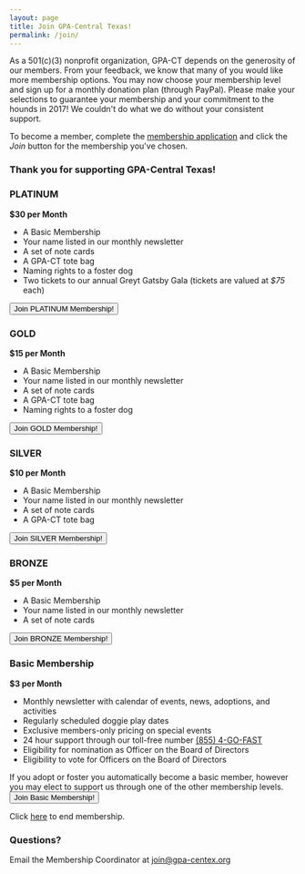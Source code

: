 ```yaml
---
layout: page
title: Join GPA-Central Texas!
permalink: /join/
---
```


As a 501(c)(3) nonprofit organization, GPA-CT depends on the generosity of our members.
From your feedback, we know that many of you would like more membership options.
You may now choose your membership level and sign up for a monthly donation plan (through PayPal).
Please make your selections to guarantee your membership and your commitment to the hounds in 2017!
We couldn't do what we do without your consistent support.

To become a member, complete the
[membership application](https://docs.google.com/forms/d/1FUWg9mhKYeA7M4qznQ1XABPKporDrMIUw3_hxJf6C1g/viewform)
and click the _Join_ button for the membership you've chosen.

<h3 class="text-center">
Thank you for supporting GPA-Central Texas!
</h3>

<div class="panel panel-platinum">
  <div class="panel-heading">
    <h3 class="panel-title">PLATINUM</h3>
  </div>
  <div class="panel-body">
    <b>$30 per Month</b>
    <ul>
      <li>A Basic Membership</li>
      <li>Your name listed in our monthly newsletter</li>
      <li>A set of note cards</li>
      <li>A GPA-CT tote bag</li>
      <li>Naming rights to a foster dog</li>
      <li>Two tickets to our annual Greyt Gatsby Gala (tickets are valued at <i>$75</i> each)</li>
    </ul>
    <div class="text-center">
    <form action="https://www.paypal.com/cgi-bin/webscr" method="post">
      <input type="hidden" name="cmd" value="_s-xclick">
      <input type="hidden" name="hosted_button_id" value="B3MYUYKKCES3Y">
      <input type="hidden" name="os0" value="Platinum">
      <input type="hidden" name="item_name" value="PLATINUM Membership!">
      <input type="hidden" name="item_number" value="platinum">
      <input type="submit" name="submit" value="Join PLATINUM Membership!" class="btn btn-primary btn-platinum">
    </form>
    </div>
  </div>
</div>
<div class="row membership-row">
  <div class="col-md-4">
    <div class="panel panel-gold membership-panel">
      <div class="panel-heading">
        <h3 class="panel-title">GOLD</h3>
      </div>
      <div class="panel-body">
        <b>$15 per Month</b>
        <ul>
          <li>A Basic Membership</li>
          <li>Your name listed in our monthly newsletter</li>
          <li>A set of note cards</li>
          <li>A GPA-CT tote bag</li>
          <li>Naming rights to a foster dog</li>
        </ul>
      </div>
      <div class="membership-btn">
      <form action="https://www.paypal.com/cgi-bin/webscr" method="post">
        <input type="hidden" name="cmd" value="_s-xclick">
        <input type="hidden" name="hosted_button_id" value="B3MYUYKKCES3Y">
        <input type="hidden" name="os0" value="Gold">
        <input type="hidden" name="item_name" value="GOLD Membership!">
        <input type="hidden" name="item_number" value="gold">
        <input type="submit" name="submit" value="Join GOLD Membership!" class="btn btn-gold">
      </form>
      </div>
    </div>
  </div>
  <div class="col-md-4">
    <div class="panel panel-silver membership-panel">
      <div class="panel-heading">
        <h3 class="panel-title">SILVER</h3>
      </div>
      <div class="panel-body">
        <b>$10 per Month</b>
        <ul>
          <li>A Basic Membership</li>
          <li>Your name listed in our monthly newsletter</li>
          <li>A set of note cards</li>
          <li>A GPA-CT tote bag</li>
        </ul>
      </div>
      <div class="membership-btn">
      <form action="https://www.paypal.com/cgi-bin/webscr" method="post">
        <input type="hidden" name="cmd" value="_s-xclick">
        <input type="hidden" name="hosted_button_id" value="B3MYUYKKCES3Y">
        <input type="hidden" name="os0" value="Silver">
        <input type="hidden" name="item_name" value="SILVER Membership!">
        <input type="hidden" name="item_number" value="silver">
        <input type="submit" name="submit" value="Join SILVER Membership!" class="btn btn-silver">
      </form>
      </div>
    </div>
  </div>
  <div class="col-md-4">
    <div class="panel panel-bronze membership-panel">
      <div class="panel-heading">
        <h3 class="panel-title">BRONZE</h3>
      </div>
      <div class="panel-body">
        <b>$5 per Month</b>
        <ul>
          <li>A Basic Membership</li>
          <li>Your name listed in our monthly newsletter</li>
          <li>A set of note cards</li>
        </ul>
      </div>
      <div class="membership-btn">
      <form action="https://www.paypal.com/cgi-bin/webscr" method="post">
        <input type="hidden" name="cmd" value="_s-xclick">
        <input type="hidden" name="hosted_button_id" value="B3MYUYKKCES3Y">
        <input type="hidden" name="os0" value="Bronze">
        <input type="hidden" name="item_name" value="BRONZE Membership!">
        <input type="hidden" name="item_number" value="bronze">
        <input type="submit" name="submit" value="Join BRONZE Membership!" class="btn btn-bronze">
      </form>
      </div>
    </div>
  </div>
</div>
<div class="panel panel-default">
  <div class="panel-heading">
    <h3 class="panel-title">Basic Membership</h3>
  </div>
  <div class="panel-body">
    <b>$3 per Month</b>
    <ul>
      <li>Monthly newsletter with calendar of events, news, adoptions, and activities</li>
      <li>Regularly scheduled doggie play dates</li>
      <li>Exclusive members-only pricing on special events</li>
      <li>24 hour support through our toll-free number <a href="tel:855-446-3278">(855) 4-GO-FAST</a></li>
      <li>Eligibility for nomination as Officer on the Board of Directors</li>
      <li>Eligibility to vote for Officers on the Board of Directors</li>
    </ul>
    If you adopt or foster you automatically become a basic member,
    however you may elect to support us through one of the other membership levels.
    <div class="text-center">
    <form action="https://www.paypal.com/cgi-bin/webscr" method="post">
      <input type="hidden" name="cmd" value="_s-xclick">
      <input type="hidden" name="hosted_button_id" value="B3MYUYKKCES3Y">
      <input type="hidden" name="os0" value="Basic">
      <input type="hidden" name="item_name" value="Basic Membership!">
      <input type="hidden" name="item_number" value="basic">
      <input type="submit" name="submit" value="Join Basic Membership!" class="btn btn-default">
    </form>
    </div>
  </div>
</div>

Click <a href="https://www.paypal.com/cgi-bin/webscr?cmd=_subscr-find&alias=3XCT64G66L8US">here</a> to end membership.

### Questions?

Email the Membership Coordinator at [join@gpa-centex.org](mailto:join@gpa-centex.org)
